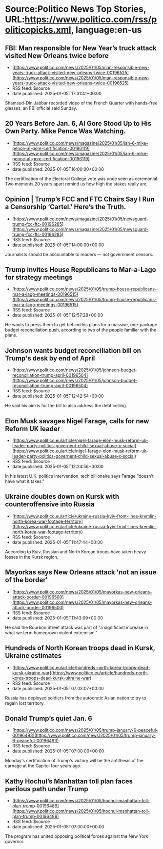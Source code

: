 # Source:Politico News Top Stories, URL:https://www.politico.com/rss/politicopicks.xml, language:en-us

## FBI: Man responsible for New Year’s truck attack visited New Orleans twice before
 - [https://www.politico.com/news/2025/01/05/man-responsible-new-years-truck-attack-visited-new-orleans-twice-00196525](https://www.politico.com/news/2025/01/05/man-responsible-new-years-truck-attack-visited-new-orleans-twice-00196525)
 - RSS feed: $source
 - date published: 2025-01-05T17:31:41+00:00

Shamsud-Din Jabbar recorded video of the French Quarter with hands-free glasses, an FBI official said Sunday.

## 20 Years Before Jan. 6, Al Gore Stood Up to His Own Party. Mike Pence Was Watching.
 - [https://www.politico.com/news/magazine/2025/01/05/jan-6-mike-pence-al-gore-certification-00196119](https://www.politico.com/news/magazine/2025/01/05/jan-6-mike-pence-al-gore-certification-00196119)
 - RSS feed: $source
 - date published: 2025-01-05T16:00:00+00:00

The certification of the Electoral College vote was once seen as ceremonial. Two moments 20 years apart remind us how high the stakes really are.

## Opinion | Trump’s FCC and FTC Chairs Say I Run a Censorship ‘Cartel.’ Here’s the Truth.
 - [https://www.politico.com/news/magazine/2025/01/05/newsguard-trump-fcc-ftc-00196285](https://www.politico.com/news/magazine/2025/01/05/newsguard-trump-fcc-ftc-00196285)
 - RSS feed: $source
 - date published: 2025-01-05T14:00:00+00:00

Journalists should be accountable to readers — not government censors.

## Trump invites House Republicans to Mar-a-Lago for strategy meetings
 - [https://www.politico.com/news/2025/01/05/trump-house-republicans-mar-a-lago-meetings-00196515](https://www.politico.com/news/2025/01/05/trump-house-republicans-mar-a-lago-meetings-00196515)
 - RSS feed: $source
 - date published: 2025-01-05T12:57:28+00:00

He wants to press them to get behind his plans for a massive, one-package budget reconciliation push, according to two of the people familiar with the plans.

## Johnson wants budget reconciliation bill on Trump's desk by end of April
 - [https://www.politico.com/news/2025/01/05/johnson-budget-reconciliation-trump-april-00196504](https://www.politico.com/news/2025/01/05/johnson-budget-reconciliation-trump-april-00196504)
 - RSS feed: $source
 - date published: 2025-01-05T12:42:54+00:00

He said his aim is for the bill to also address the debt ceiling.

## Elon Musk savages Nigel Farage, calls for new Reform UK leader
 - [https://www.politico.eu/article/nigel-farage-elon-musk-reform-uk-leader-party-politics-governent-child-sexual-abuse-x-social](https://www.politico.eu/article/nigel-farage-elon-musk-reform-uk-leader-party-politics-governent-child-sexual-abuse-x-social)
 - RSS feed: $source
 - date published: 2025-01-05T12:24:56+00:00

In his latest U.K. politics intervention, tech billionaire says Farage "doesn’t have what it takes."

## Ukraine doubles down on Kursk with counteroffensive into Russia
 - [https://www.politico.eu/article/ukraine-russia-kyiv-front-lines-kremlin-north-korea-war-footage-territory](https://www.politico.eu/article/ukraine-russia-kyiv-front-lines-kremlin-north-korea-war-footage-territory)
 - RSS feed: $source
 - date published: 2025-01-05T11:47:44+00:00

According to Kyiv, Russian and North Korean troops have taken heavy losses in the Kursk region.

## Mayorkas says New Orleans attack 'not an issue of the border'
 - [https://www.politico.com/news/2025/01/05/mayorkas-new-orleans-attack-border-00196500](https://www.politico.com/news/2025/01/05/mayorkas-new-orleans-attack-border-00196500)
 - RSS feed: $source
 - date published: 2025-01-05T11:43:09+00:00

He said the Bourbon Street attack was part of "a significant increase in what we term homegrown violent extremism."

## Hundreds of North Korean troops dead in Kursk, Ukraine estimates
 - [https://www.politico.eu/article/hundreds-north-korea-troops-dead-kursk-ukraine-war](https://www.politico.eu/article/hundreds-north-korea-troops-dead-kursk-ukraine-war)
 - RSS feed: $source
 - date published: 2025-01-05T07:03:07+00:00

Russia has deployed soldiers from the autocratic Asian nation to try to regain lost territory.

## Donald Trump’s quiet Jan. 6
 - [https://www.politico.com/news/2025/01/05/trump-january-6-peaceful-00196493](https://www.politico.com/news/2025/01/05/trump-january-6-peaceful-00196493)
 - RSS feed: $source
 - date published: 2025-01-05T07:00:00+00:00

Monday's certification of Trump's victory will be the antithesis of the carnage at the Capitol four years ago.

## Kathy Hochul’s Manhattan toll plan faces perilous path under Trump
 - [https://www.politico.com/news/2025/01/05/hochul-manhattan-toll-plan-trump-00196489](https://www.politico.com/news/2025/01/05/hochul-manhattan-toll-plan-trump-00196489)
 - RSS feed: $source
 - date published: 2025-01-05T07:00:00+00:00

The program has united opposing political forces against the New York governor.

